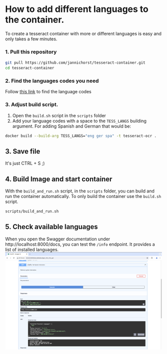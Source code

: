 # How to add different languages to the container.
To create a tesseract container with more or different languages is easy and only takes a few minutes. 

### 1. Pull this repository
```sh
git pull https://github.com/jannichorst/tesseract-container.git
cd tesseract-container
```
### 2. Find the languages codes you need
Follow [this link](https://tesseract-ocr.github.io/tessdoc/Data-Files-in-different-versions.html) to find the language codes

### 3. Adjust build script. 
1. Open the `build.sh` script in the `scripts` folder
2. Add your language codes with a space to the `TESS_LANGS` building argument. For adding Spanish and German that would be:
```sh
docker build --build-arg TESS_LANGS="eng ger spa" -t tesseract-ocr .
```
## 3. Save file
It's just CTRL +  S ;)

## 4. Build Image and start container
With the `build_and_run.sh` script, in the `scripts` folder, you can build and run the container automatically. To only build the container use the `build.sh` script. 
```sh
scripts/build_and_run.sh
```

## 5. Check available languages
When you open the Swagger documentation under http://localhost:8000/docs, you can test the `/info` endpoint. It provides a list of installed languages. 
![Swagger /info endpoint](img/swagger-info-endpoint.png)
